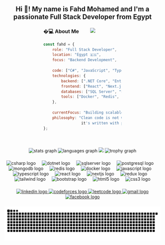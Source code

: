 <h2 align="center">Hi 👋! My name is Fahd Mohamed and I'm a passionate Full Stack Developer from Egypt</h2>

###

<div align="center">
  <img width="45%" align="right" src="https://i.giphy.com/media/v1.Y2lkPTc5MGI3NjExbzd4cG1wcnRwcmJsNGQ3M2wzNnAwcjNyNG1ldmtoZGMzNmtvYndoZCZlcD12MV9pbnRlcm5hbF9naWZfYnlfaWQmY3Q9Zw/qgQUggAC3Pfv687qPC/giphy.gif" />
  
  <div align="left" style="width: 50%">
    
### �‍💻 About Me

```javascript
const fahd = {
    role: "Full Stack Developer",
    location: "Egypt 🇪🇬",
    focus: "Backend Development",
    
    code: ["C#", "JavaScript", "TypeScript"],
    technologies: {
        backend: [".NET Core", "Entity Framework", "RESTful APIs"],
        frontend: ["React", "Next.js", "Redux"],
        databases: ["SQL Server", "PostgreSQL", "MongoDB"],
        tools: ["Docker", "Redis", "Git"]
    },
    
    currentFocus: "Building scalable web applications",
    philosophy: "Clean code is not written by following rules,
                 it's written with passion and dedication"
};
```

  </div>
</div>

<br clear="both">

###

<div align="center">
  <img src="https://github-readme-stats.vercel.app/api?username=fahdmohamed18&hide_title=false&hide_rank=false&show_icons=true&include_all_commits=false&count_private=true&disable_animations=false&theme=dracula&locale=en&hide_border=true&custom_title=My%20Stats" height="150" alt="stats graph"/>
  <img src="https://github-readme-stats.vercel.app/api/top-langs?username=fahdmohamed18&locale=en&hide_title=false&layout=compact&card_width=320&langs_count=6&theme=dracula&hide_border=true" height="150" alt="languages graph" />
  <img height="148" src="https://media.giphy.com/media/v1.Y2lkPTc5MGI3NjExZjJjc2hsdXdydnlheGVnNjk5d3hxZ2UwNnU4NGd1eWZkY3lvczIyeiZlcD12MV9pbnRlcm5hbF9naWZfYnlfaWQmY3Q9Zw/Dh5q0sShxgp13DwrvG/giphy.gif" />
  <img src="https://github-profile-trophy.vercel.app?username=fahdmohamed18&theme=dracula&no-frame=true&no-bg=true&title=-Issues" height="150" alt="trophy graph"/>
  
</div>

###

<div align="center">
  <img src="https://cdn.jsdelivr.net/gh/devicons/devicon/icons/csharp/csharp-original.svg" height="40" alt="csharp logo" />
  <img width="12" />
  <img src="https://cdn.jsdelivr.net/gh/devicons/devicon/icons/dotnetcore/dotnetcore-original.svg" height="40" alt="dotnet logo" />
  <img width="12" />
  <img src="https://cdn.jsdelivr.net/gh/devicons/devicon/icons/microsoftsqlserver/microsoftsqlserver-plain.svg" height="40" alt="sqlserver logo" />
  <img width="12" />
  <img src="https://skillicons.dev/icons?i=postgres" height="40" alt="postgresql logo" />
  <img width="12" />
  <img src="https://cdn.jsdelivr.net/gh/devicons/devicon/icons/mongodb/mongodb-original.svg" height="40" alt="mongodb logo" />
  <img width="12" />
  <img src="https://cdn.jsdelivr.net/gh/devicons/devicon/icons/redis/redis-original.svg" height="40" alt="redis logo" />
  <img width="12" />
  <img src="https://skillicons.dev/icons?i=docker" height="40" alt="docker logo" />
  <img width="12" />
  <img src="https://cdn.jsdelivr.net/gh/devicons/devicon/icons/javascript/javascript-original.svg" height="40" alt="javascript logo" />
  <img width="12" />
  <img src="https://cdn.jsdelivr.net/gh/devicons/devicon/icons/typescript/typescript-original.svg" height="40" alt="typescript logo" />
  <img width="12" />
  <img src="https://cdn.jsdelivr.net/gh/devicons/devicon/icons/react/react-original.svg" height="40" alt="react logo" />
  <img width="12" />
  <img src="https://cdn.jsdelivr.net/gh/devicons/devicon/icons/nextjs/nextjs-original.svg" height="40" alt="nextjs logo" />
  <img width="12" />
  <img src="https://cdn.jsdelivr.net/gh/devicons/devicon/icons/redux/redux-original.svg" height="40" alt="redux logo" />
  <img width="12" />
  <img src="https://cdn.jsdelivr.net/gh/devicons/devicon/icons/tailwindcss/tailwindcss-original.svg" height="40" alt="tailwind logo" />
  <img width="12" />
  <img src="https://cdn.jsdelivr.net/gh/devicons/devicon/icons/bootstrap/bootstrap-original.svg" height="40" alt="bootstrap logo" />
  <img width="12" />
  <img src="https://cdn.jsdelivr.net/gh/devicons/devicon/icons/html5/html5-original.svg" height="40" alt="html5 logo" />
  <img width="12" />
  <img src="https://cdn.jsdelivr.net/gh/devicons/devicon/icons/css3/css3-original.svg" height="40" alt="css3 logo" />
</div>

###

<div align="center">
  <a href="https://www.linkedin.com/in/fahd-mohamed-mahmoud" target="_blank">
    <img src="https://img.shields.io/static/v1?message=LinkedIn&logo=linkedin&label=&color=0077B5&logoColor=white&style=flat" height="35" alt="linkedin logo" />
  </a>
  <a href="https://codeforces.com/profile/Fahood" target="_blank">
    <img src="https://img.shields.io/static/v1?message=CodeForces&logo=codeforces&label=&color=1C97D3&logoColor=white&style=flat" height="35" alt="codeforces logo" />
  </a>
  <a href="https://leetcode.com/u/fahdmohamed18/" target="_blank">
    <img src="https://img.shields.io/static/v1?message=LeetCode&logo=leetcode&label=&color=5C5C5C&style=flat" height="35" alt="leetcode logo" />
  </a>
  <a href="mailto:fm1823@fayoum.edu.eg" target="_blank">
    <img src="https://img.shields.io/static/v1?message=Gmail&logo=gmail&label=&color=D14836&logoColor=white&style=flat" height="35" alt="gmail logo" />
  </a>
  <a href="https://www.facebook.com/fahdkholy66" target="_blank">
    <img src="https://img.shields.io/static/v1?message=Facebook&logo=facebook&label=&color=1877F2&logoColor=white&style=flat" height="35" alt="facebook logo" />
  </a>
</div>

###

<div align="center">
  <img src="https://raw.githubusercontent.com/fahdmohamed18/FahdMohamed/output/snake.svg" alt="Snake animation" />
  
</div>
